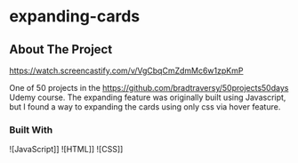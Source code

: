 # expanding-cards


## About The Project

https://watch.screencastify.com/v/VgCbqCmZdmMc6w1zpKmP

One of 50 projects in the https://github.com/bradtraversy/50projects50days Udemy course. The expanding feature was originally built using Javascript, but I found a way to expanding the cards using only css via hover feature. 

### Built With

![JavaScript]]
![HTML]]
![CSS]]

